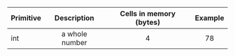 | Primitive	| Description				| Cells in memory (bytes)	| Example	|
| ------------- |:-------------------------------------:|:------:|:----------------------:|
| int		| a whole number			|    4	 | 78			  |	
